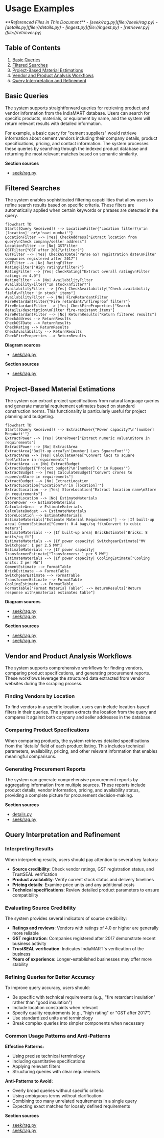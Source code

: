 # Usage Examples

<cite>
**Referenced Files in This Document**   
- [seek/rag.py](file://seek/rag.py)
- [details.py](file://details.py)
- [ingest.py](file://ingest.py)
- [retriever.py](file://retriever.py)
</cite>

## Table of Contents
1. [Basic Queries](#basic-queries)
2. [Filtered Searches](#filtered-searches)
3. [Project-Based Material Estimations](#project-based-material-estimations)
4. [Vendor and Product Analysis Workflows](#vendor-and-product-analysis-workflows)
5. [Query Interpretation and Refinement](#query-interpretation-and-refinement)

## Basic Queries

The system supports straightforward queries for retrieving product and vendor information from the IndiaMART database. Users can search for specific products, materials, or equipment by name, and the system will return relevant results with detailed information.

For example, a basic query for "cement suppliers" would retrieve information about cement vendors including their company details, product specifications, pricing, and contact information. The system processes these queries by searching through the indexed product database and returning the most relevant matches based on semantic similarity.

**Section sources**
- [seek/rag.py](file://seek/rag.py#L372-L409)

## Filtered Searches

The system enables sophisticated filtering capabilities that allow users to refine search results based on specific criteria. These filters are automatically applied when certain keywords or phrases are detected in the query.

```mermaid
flowchart TD
Start([Query Received]) --> LocationFilter{"Location filter?\n'in [location]' or\n'navi mumbai'"}
LocationFilter --> |Yes| CheckAddress["Extract location from query\nCheck company/seller address"]
LocationFilter --> |No| GSTFilter
GSTFilter{"GST after 2017\nfilter?"}
GSTFilter --> |Yes| CheckGSTDate["Parse GST registration date\nFilter companies registered after 2017"]
GSTFilter --> |No| RatingFilter
RatingFilter{"High rating\nfilter?"}
RatingFilter --> |Yes| CheckRating["Extract overall rating\nFilter ratings >= 4.0"]
RatingFilter --> |No| AvailabilityFilter
AvailabilityFilter{"In stock\nfilter?"}
AvailabilityFilter --> |Yes| CheckAvailability["Check availability field\nFilter 'in stock' items"]
AvailabilityFilter --> |No| FireRetardantFilter
FireRetardantFilter{"Fire retardant/\nfireproof filter?"}
FireRetardantFilter --> |Yes| CheckFireProperties["Search details/description\nFilter fire-resistant items"]
FireRetardantFilter --> |No| ReturnResults["Return filtered results"]
CheckAddress --> ReturnResults
CheckGSTDate --> ReturnResults
CheckRating --> ReturnResults
CheckAvailability --> ReturnResults
CheckFireProperties --> ReturnResults
```

**Diagram sources**
- [seek/rag.py](file://seek/rag.py#L142-L205)

**Section sources**
- [seek/rag.py](file://seek/rag.py#L142-L205)

## Project-Based Material Estimations

The system can extract project specifications from natural language queries and generate material requirement estimates based on standard construction norms. This functionality is particularly useful for project planning and budgeting.

```mermaid
flowchart TD
Start([Query Received]) --> ExtractPower{"Power capacity?\n'[number] MegaWatt'"}
ExtractPower --> |Yes| StorePower["Extract numeric value\nStore in requirements"]
ExtractPower --> |No| ExtractArea
ExtractArea{"Built-up area?\n'[number] Lacs SquareFoot'"}
ExtractArea --> |Yes| CalculateArea["Convert lacs to square feet\nStore in requirements"]
ExtractArea --> |No| ExtractBudget
ExtractBudget{"Project budget?\n'[number] Cr in Rupees'"}
ExtractBudget --> |Yes| CalculateBudget["Convert crores to rupees\nStore in requirements"]
ExtractBudget --> |No| ExtractLocation
ExtractLocation{"Location?\n'in [location]'"}
ExtractLocation --> |Yes| StoreLocation["Extract location name\nStore in requirements"]
ExtractLocation --> |No| EstimateMaterials
StorePower --> EstimateMaterials
CalculateArea --> EstimateMaterials
CalculateBudget --> EstimateMaterials
StoreLocation --> EstimateMaterials
EstimateMaterials["Estimate Material Requirements"] --> |If built-up area| CementEstimate["Cement: 0.4 bags/sq ft\nConvert to cubic meters"]
EstimateMaterials --> |If built-up area| BrickEstimate["Bricks: 8 units/sq ft"]
EstimateMaterials --> |If power capacity| SwitchgearEstimate["MV Switchgear: 1 per 2.5 MW"]
EstimateMaterials --> |If power capacity| TransformerEstimate["Transformers: 1 per 5 MW"]
EstimateMaterials --> |If power capacity| CoolingEstimate["Cooling units: 2 per MW"]
CementEstimate --> FormatTable
BrickEstimate --> FormatTable
SwitchgearEstimate --> FormatTable
TransformerEstimate --> FormatTable
CoolingEstimate --> FormatTable
FormatTable["Format Material Table"] --> ReturnResults["Return response with\nmaterial estimates table"]
```

**Diagram sources**
- [seek/rag.py](file://seek/rag.py#L207-L301)
- [seek/rag.py](file://seek/rag.py#L303-L370)

**Section sources**
- [seek/rag.py](file://seek/rag.py#L207-L301)
- [seek/rag.py](file://seek/rag.py#L303-L370)

## Vendor and Product Analysis Workflows

The system supports comprehensive workflows for finding vendors, comparing product specifications, and generating procurement reports. These workflows leverage the structured data extracted from vendor websites during the scraping process.

### Finding Vendors by Location

To find vendors in a specific location, users can include location-based filters in their queries. The system extracts the location from the query and compares it against both company and seller addresses in the database.

### Comparing Product Specifications

When comparing products, the system retrieves detailed specifications from the 'details' field of each product listing. This includes technical parameters, availability, pricing, and other relevant information that enables meaningful comparisons.

### Generating Procurement Reports

The system can generate comprehensive procurement reports by aggregating information from multiple sources. These reports include product details, vendor information, pricing, and availability status, providing a complete picture for procurement decision-making.

**Section sources**
- [details.py](file://details.py)
- [seek/rag.py](file://seek/rag.py#L372-L409)

## Query Interpretation and Refinement

### Interpreting Results

When interpreting results, users should pay attention to several key factors:
- **Source credibility**: Check vendor ratings, GST registration status, and TrustSEAL verification
- **Product availability**: Verify current stock status and delivery timelines
- **Pricing details**: Examine price units and any additional costs
- **Technical specifications**: Review detailed product parameters to ensure compatibility

### Evaluating Source Credibility

The system provides several indicators of source credibility:
- **Ratings and reviews**: Vendors with ratings of 4.0 or higher are generally more reliable
- **GST registration**: Companies registered after 2017 demonstrate recent business activity
- **TrustSEAL verification**: Indicates IndiaMART's verification of the business
- **Years of experience**: Longer-established businesses may offer more stability

### Refining Queries for Better Accuracy

To improve query accuracy, users should:
- Be specific with technical requirements (e.g., "fire retardant insulation" rather than "good insulation")
- Include location constraints when relevant
- Specify quality requirements (e.g., "high rating" or "GST after 2017")
- Use standardized units and terminology
- Break complex queries into simpler components when necessary

### Common Usage Patterns and Anti-Patterns

**Effective Patterns:**
- Using precise technical terminology
- Including quantitative specifications
- Applying relevant filters
- Structuring queries with clear requirements

**Anti-Patterns to Avoid:**
- Overly broad queries without specific criteria
- Using ambiguous terms without clarification
- Combining too many unrelated requirements in a single query
- Expecting exact matches for loosely defined requirements

**Section sources**
- [seek/rag.py](file://seek/rag.py#L142-L205)
- [seek/rag.py](file://seek/rag.py#L207-L301)